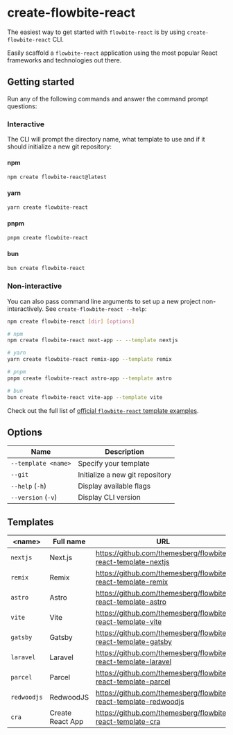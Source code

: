 # create-flowbite-react

The easiest way to get started with `flowbite-react` is by using `create-flowbite-react` CLI.

Easily scaffold a `flowbite-react` application using the most popular React frameworks and technologies out there.

## Getting started

Run any of the following commands and answer the command prompt questions:

### Interactive

The CLI will prompt the directory name, what template to use and if it should initialize a new git repository:

#### npm

```bash
npm create flowbite-react@latest
```

#### yarn

```bash
yarn create flowbite-react
```

#### pnpm

```bash
pnpm create flowbite-react
```

#### bun

```bash
bun create flowbite-react
```

### Non-interactive

You can also pass command line arguments to set up a new project non-interactively. See `create-flowbite-react --help`:

```bash
npm create flowbite-react [dir] [options]
```

```bash
# npm
npm create flowbite-react next-app -- --template nextjs

# yarn
yarn create flowbite-react remix-app --template remix

# pnpm
pnpm create flowbite-react astro-app --template astro

# bun
bun create flowbite-react vite-app --template vite
```

Check out the full list of [official `flowbite-react` template examples](https://github.com/themesberg/flowbite-react-templates).

## Options

| Name                | Description                     |
| ------------------- | ------------------------------- |
| `--template <name>` | Specify your template           |
| `--git`             | Initialize a new git repository |
| `--help` (`-h`)     | Display available flags         |
| `--version` (`-v`)  | Display CLI version             |

## Templates

| \<name>     | Full name        | URL                                                             |
| ----------- | ---------------- | --------------------------------------------------------------- |
| `nextjs`    | Next.js          | https://github.com/themesberg/flowbite-react-template-nextjs    |
| `remix`     | Remix            | https://github.com/themesberg/flowbite-react-template-remix     |
| `astro`     | Astro            | https://github.com/themesberg/flowbite-react-template-astro     |
| `vite`      | Vite             | https://github.com/themesberg/flowbite-react-template-vite      |
| `gatsby`    | Gatsby           | https://github.com/themesberg/flowbite-react-template-gatsby    |
| `laravel`   | Laravel          | https://github.com/themesberg/flowbite-react-template-laravel   |
| `parcel`    | Parcel           | https://github.com/themesberg/flowbite-react-template-parcel    |
| `redwoodjs` | RedwoodJS        | https://github.com/themesberg/flowbite-react-template-redwoodjs |
| `cra`       | Create React App | https://github.com/themesberg/flowbite-react-template-cra       |
